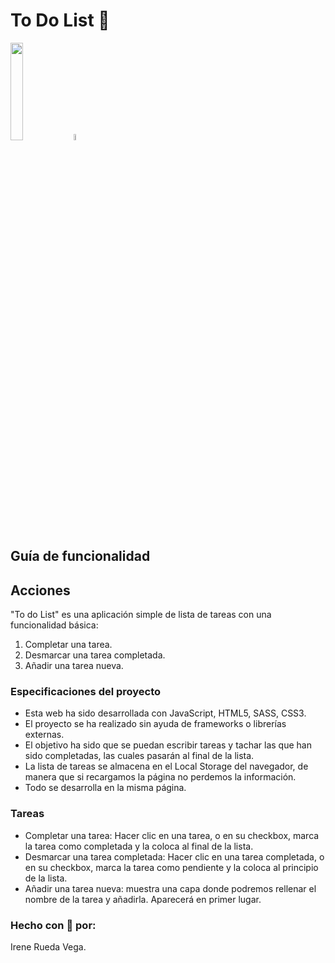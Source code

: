 # To Do List :memo:

<img src="https://media.giphy.com/media/H2BUAGtlXfoVPmUrWS/giphy.gif" width="20%"/><img src="https://media.giphy.com/media/dWOKEQ5ewh94RJLemj/giphy.gif" width="5%"/>

## Guía de funcionalidad

## Acciones

"To do List" es una aplicación simple de lista de tareas con una funcionalidad básica:

1. Completar una tarea.
2. Desmarcar una tarea completada.
3. Añadir una tarea nueva.

### Especificaciones del proyecto

- Esta web ha sido desarrollada con JavaScript, HTML5, SASS, CSS3.
- El proyecto se ha realizado sin ayuda de frameworks o librerías externas.
- El objetivo ha sido que se puedan escribir tareas y tachar las que han sido completadas, las cuales pasarán al final de la lista.
- La lista de tareas se almacena en el Local Storage del navegador, de manera que si recargamos la página no perdemos la información.
- Todo se desarrolla en la misma página.

### Tareas

- Completar una tarea: Hacer clic en una tarea, o en su checkbox, marca la tarea como completada y la coloca al final de la lista.
- Desmarcar una tarea completada: Hacer clic en una tarea completada, o en su checkbox, marca la tarea como pendiente y la coloca al principio de la lista.
- Añadir una tarea nueva: muestra una capa donde podremos rellenar el nombre de la tarea y añadirla. Aparecerá en primer lugar.

### Hecho con :purple_heart: por:

Irene Rueda Vega.
